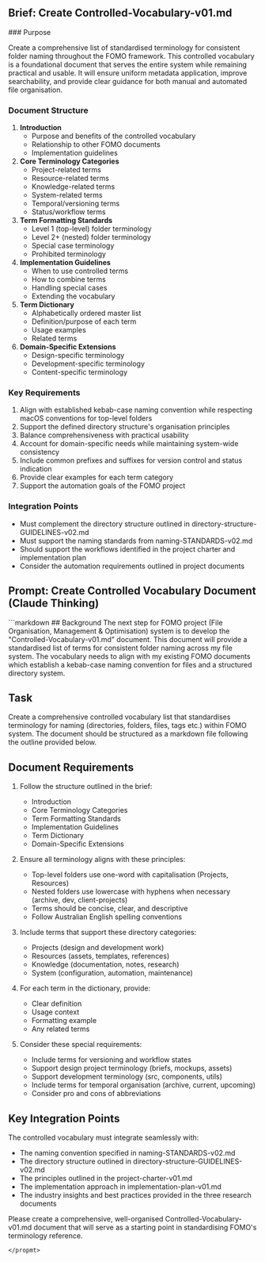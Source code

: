 ## Brief: Create Controlled-Vocabulary-v01.md

<brief>
### Purpose

Create a comprehensive list of standardised terminology for consistent folder naming throughout the FOMO framework. This controlled vocabulary is a foundational document that serves the entire system while remaining practical and usable. It will ensure uniform metadata application, improve searchability, and provide clear guidance for both manual and automated file organisation.

### Document Structure

1. **Introduction**
   - Purpose and benefits of the controlled vocabulary
   - Relationship to other FOMO documents
   - Implementation guidelines
2. **Core Terminology Categories**
   - Project-related terms
   - Resource-related terms
   - Knowledge-related terms
   - System-related terms
   - Temporal/versioning terms
   - Status/workflow terms
3. **Term Formatting Standards**
   - Level 1 (top-level) folder terminology
   - Level 2+ (nested) folder terminology
   - Special case terminology
   - Prohibited terminology
4. **Implementation Guidelines**
   - When to use controlled terms
   - How to combine terms
   - Handling special cases
   - Extending the vocabulary
5. **Term Dictionary**
   - Alphabetically ordered master list
   - Definition/purpose of each term
   - Usage examples
   - Related terms
6. **Domain-Specific Extensions**
   - Design-specific terminology
   - Development-specific terminology
   - Content-specific terminology

### Key Requirements

1. Align with established kebab-case naming convention while respecting macOS conventions for top-level folders
2. Support the defined directory structure's organisation principles
3. Balance comprehensiveness with practical usability
4. Account for domain-specific needs while maintaining system-wide consistency
5. Include common prefixes and suffixes for version control and status indication
6. Provide clear examples for each term category
7. Support the automation goals of the FOMO project

### Integration Points

- Must complement the directory structure outlined in directory-structure-GUIDELINES-v02.md
- Must support the naming standards from naming-STANDARDS-v02.md
- Should support the workflows identified in the project charter and implementation plan
- Consider the automation requirements outlined in project documents
</brief>

## Prompt: Create Controlled Vocabulary Document (Claude Thinking)

<prompt> 
```markdown
## Background
The next step for FOMO project (File Organisation, Management & Optimisation) system is to develop the "Controlled-Vocabulary-v01.md" document. This document will provide a standardised list of terms for consistent folder naming across my file system. The vocabulary needs to align with my existing FOMO documents which establish a kebab-case naming convention for files and a structured directory system.

## Task
Create a comprehensive controlled vocabulary list that standardises terminology for naming (directories, folders, files, tags etc.) within FOMO system. The document should be structured as a markdown file following the outline provided below.

## Document Requirements

1. Follow the structure outlined in the brief:
   - Introduction
   - Core Terminology Categories
   - Term Formatting Standards
   - Implementation Guidelines
   - Term Dictionary
   - Domain-Specific Extensions

2. Ensure all terminology aligns with these principles:
   - Top-level folders use one-word with capitalisation (Projects, Resources)
   - Nested folders use lowercase with hyphens when necessary (archive, dev, client-projects)
   - Terms should be concise, clear, and descriptive
   - Follow Australian English spelling conventions

3. Include terms that support these directory categories:
   - Projects (design and development work)
   - Resources (assets, templates, references)
   - Knowledge (documentation, notes, research)
   - System (configuration, automation, maintenance)
   
4. For each term in the dictionary, provide:
   - Clear definition
   - Usage context
   - Formatting example
   - Any related terms

5. Consider these special requirements:
   - Include terms for versioning and workflow states
   - Support design project terminology (briefs, mockups, assets)
   - Support development terminology (src, components, utils)
   - Include terms for temporal organisation (archive, current, upcoming)
   - Consider pro and cons of abbreviations 

## Key Integration Points
The controlled vocabulary must integrate seamlessly with:
- The naming convention specified in naming-STANDARDS-v02.md
- The directory structure outlined in directory-structure-GUIDELINES-v02.md
- The principles outlined in the project-charter-v01.md
- The implementation approach in implementation-plan-v01.md
- The industry insights and best practices provided in the three research documents

Please create a comprehensive, well-organised Controlled-Vocabulary-v01.md document that will serve as a starting point in standardising FOMO's terminology reference.
```
</propmt>
